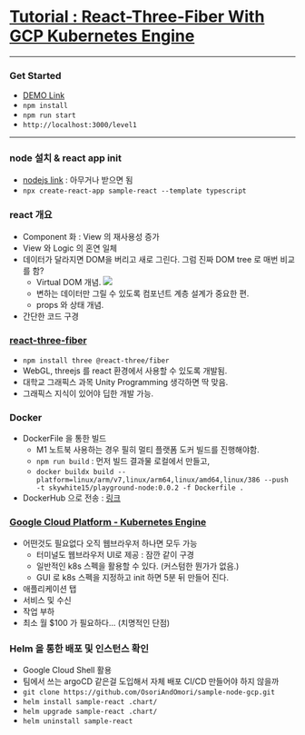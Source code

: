 # [Tutorial : React-Three-Fiber With GCP Kubernetes Engine](https://github.com/OsoriAndOmori/sample-node-gcp)

-----------

### Get Started
- [DEMO Link](https://bit.ly/3amR1XZ)
- `npm install`
- `npm run start`
- `http://localhost:3000/level1`

------------

### node 설치 & react app init
- [nodejs link](https://nodejs.org/ko/) : 아무거나 받으면 됨
- `npx create-react-app sample-react --template typescript`

### react 개요
- Component 화 : View 의 재사용성 증가
- View 와 Logic 의 혼연 일체
- 데이터가 달라지면 DOM을 버리고 새로 그린다. 그럼 진짜 DOM tree 로 매번 비교를 함?
  - Virtual DOM 개념.
    <img src="https://i.imgur.com/kNKIeQZ.gif">
  - 변하는 데이터만 그릴 수 있도록 컴포넌트 계층 설계가 중요한 편.
  - props 와 상태 개념.
- 간단한 코드 구경

### [react-three-fiber](https://github.com/pmndrs/react-three-fiber)
- `npm install three @react-three/fiber`
- WebGL, threejs 를 react 환경에서 사용할 수 있도록 개발됨.
- 대학교 그래픽스 과목 Unity Programming 생각하면 딱 맞음.
- 그래픽스 지식이 있어야 딥한 개발 가능.

### Docker
- DockerFile 을 통한 빌드
  - M1 노트북 사용하는 경우 필히 멀티 플랫폼 도커 빌드를 진행해야함.
  - `npm run build` :  먼저 빌드 결과물 로컬에서 만들고,
  - `docker buildx build --platform=linux/arm/v7,linux/arm64,linux/amd64,linux/386 --push -t skywhite15/playground-node:0.0.2 -f Dockerfile .`
- DockerHub 으로 전송 : [링크](https://hub.docker.com/repository/docker/skywhite15/playground-node)

### [Google Cloud Platform - Kubernetes Engine](https://console.cloud.google.com/)
- 어떤것도 필요없다 오직 웹브라우저 하나면 모두 가능
  - 터미널도 웹브라우저 UI로 제공 : 잠깐 같이 구경
  - 일반적인 k8s 스펙을 활용할 수 있다. (커스텀한 뭔가가 없음.)
  - GUI 로 k8s 스펙을 지정하고 init 하면 5분 뒤 만들어 진다.
- 애플리케이션 탭
- 서비스 및 수신
- 작업 부하
- 최소 월 $100 가 필요하다... (치명적인 단점)

### Helm 을 통한 배포 및 인스턴스 확인
- Google Cloud Shell 활용
- 팀에서 쓰는 argoCD 같은걸 도입해서 자체 배포 CI/CD 만들어야 하지 않을까
- `git clone https://github.com/OsoriAndOmori/sample-node-gcp.git`
- `helm install sample-react .chart/`
- `helm upgrade sample-react .chart/`
- `helm uninstall sample-react`
